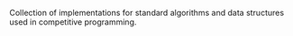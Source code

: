 Collection of implementations for standard algorithms and data structures used in competitive programming.
